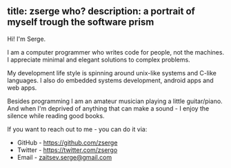 title: zserge who?
description: a portrait of myself trough the software prism
---

Hi! I'm Serge.

I am a computer programmer who writes code for people, not the machines. I
appreciate minimal and elegant solutions to complex problems.

My development life style is spinning around unix-like systems and C-like
languages. I also do embedded systems development, android apps and web apps.

Besides programming I am an amateur musician playing a little guitar/piano.
And when I'm deprived of anything that can make a sound - I enjoy the silence
while reading good books.

If you want to reach out to me - you can do it via:

* GitHub - https://github.com/zserge
* Twitter - https://twitter.com/zsergo
* Email - zaitsev.serge@gmail.com

